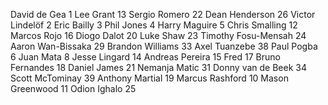 David de Gea 1
Lee Grant 13
Sergio Romero 22
Dean Henderson 26
Victor Lindelöf 2
Eric Bailly 3
Phil Jones 4
Harry Maguire 5
Chris Smalling 12
Marcos Rojo 16
Diogo Dalot 20
Luke Shaw 23
Timothy Fosu-Mensah 24
Aaron Wan-Bissaka 29
Brandon Williams 33
Axel Tuanzebe 38
Paul Pogba 6
Juan Mata 8
Jesse Lingard 14
Andreas Pereira 15
Fred 17
Bruno Fernandes 18
Daniel James 21
Nemanja Matic 31
Donny van de Beek 34
Scott McTominay 39
Anthony Martial 19
Marcus Rashford 10
Mason Greenwood 11
Odion Ighalo 25
